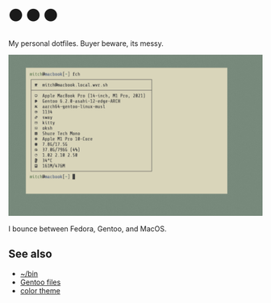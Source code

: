 # ⚫ ⚫ ⚫

My personal dotfiles. Buyer beware, its messy.

![fch](res/new_fetch.png)

I bounce between Fedora, Gentoo, and MacOS.  

## See also

* [~/bin](https://github.com/mitchweaver/bin)
* [Gentoo files](https://github.com/mitchweaver/gentoo)
* [color theme](https://github.com/mitchweaver/color-nostalgia)

